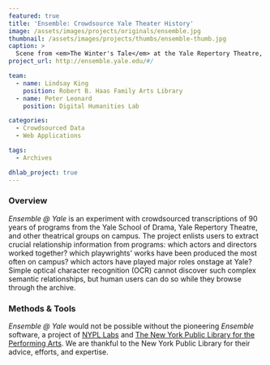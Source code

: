 ```yaml
---
featured: true
title: 'Ensemble: Crowdsource Yale Theater History'
image: /assets/images/projects/originals/ensemble.jpg
thumbnail: /assets/images/projects/thumbs/ensemble-thumb.jpg
caption: >
  Scene from <em>The Winter's Tale</em> at the Yale Repertory Theatre, directed by Liz Diamond. 
project_url: http://ensemble.yale.edu/#/

team:
  - name: Lindsay King
    position: Robert B. Haas Family Arts Library
  - name: Peter Leonard
    position: Digital Humanities Lab

categories:
  - Crowdsourced Data
  - Web Applications

tags:
  - Archives

dhlab_project: true
---
```


### Overview

*Ensemble @ Yale* is an experiment with crowdsourced transcriptions of 90 years of programs from the Yale School of Drama, Yale Repertory Theatre, and other theatrical groups on campus. The project enlists users to extract crucial relationship information from programs: which actors and directors worked together? which playwrights' works have been produced the most often on campus? which actors have played major roles onstage at Yale? Simple optical character recognition (OCR) cannot discover such complex semantic relationships, but human users can do so while they browse through the archive.


### Methods &amp; Tools

*Ensemble @ Yale* would not be possible without the pioneering *Ensemble* software, a project of <a href='https://www.nypl.org/collections/labs' target='_blank'>NYPL Labs</a> and <a href='https://www.nypl.org/locations/lpa' target='_blank'>The New York Public Library for the Performing Arts</a>. We are thankful to the New York Public Library for their advice, efforts, and expertise.